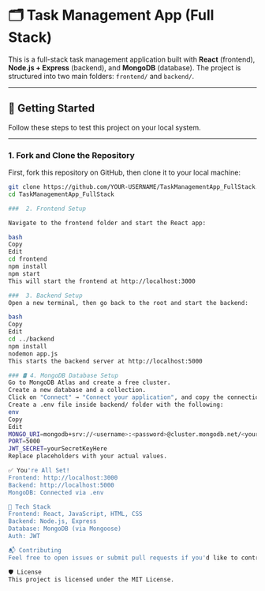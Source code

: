 # 🗂️ Task Management App (Full Stack)

This is a full-stack task management application built with **React** (frontend), **Node.js + Express** (backend), and **MongoDB** (database). The project is structured into two main folders: `frontend/` and `backend/`.

---

## 🚀 Getting Started

Follow these steps to test this project on your local system.

---

###  1. Fork and Clone the Repository

First, fork this repository on GitHub, then clone it to your local machine:

```bash
git clone https://github.com/YOUR-USERNAME/TaskManagementApp_FullStack.git
cd TaskManagementApp_FullStack

###  2. Frontend Setup

Navigate to the frontend folder and start the React app:

bash
Copy
Edit
cd frontend
npm install
npm start
This will start the frontend at http://localhost:3000

###  3. Backend Setup
Open a new terminal, then go back to the root and start the backend:

bash
Copy
Edit
cd ../backend
npm install
nodemon app.js
This starts the backend server at http://localhost:5000

### 🛢️ 4. MongoDB Database Setup
Go to MongoDB Atlas and create a free cluster.
Create a new database and a collection.
Click on "Connect" → "Connect your application", and copy the connection string.
Create a .env file inside backend/ folder with the following:
env
Copy
Edit
MONGO_URI=mongodb+srv://<username>:<password>@cluster.mongodb.net/<your-db-name>?retryWrites=true&w=majority
PORT=5000
JWT_SECRET=yourSecretKeyHere
Replace placeholders with your actual values.

✅ You're All Set!
Frontend: http://localhost:3000
Backend: http://localhost:5000
MongoDB: Connected via .env

🧠 Tech Stack
Frontend: React, JavaScript, HTML, CSS
Backend: Node.js, Express
Database: MongoDB (via Mongoose)
Auth: JWT

📬 Contributing
Feel free to open issues or submit pull requests if you'd like to contribute or improve this project!

🛡️ License
This project is licensed under the MIT License.
